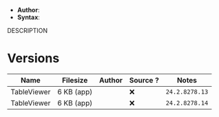 - **Author**:
- **Syntax**:

DESCRIPTION

# Versions

| Name              | Filesize   | Author | Source ? | Notes          |
| ----------------- | ---------- | ------ | -------- | -------------- |
| TableViewer       | 6 KB (app) |        | ❌       | `24.2.8278.13` |
| TableViewer       | 6 KB (app) |        | ❌       | `24.2.8278.14` |
